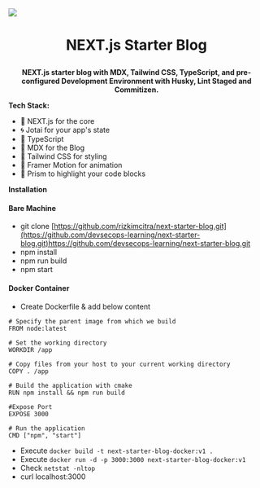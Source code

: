 <img src="https://og-image.vercel.app/**NEXT.js%20Starter%20Blog**%3Cbr%20%2F%3EStarter%20blog%20with%20MDX%2C%20Tailwind%20CSS%2C%20and%20TypeScript..png?theme=dark&md=1&fontSize=100px&images=https%3A%2F%2Fassets.vercel.com%2Fimage%2Fupload%2Ffront%2Fassets%2Fdesign%2Fhyper-bw-logo.svg" />

# <p align="center">NEXT.js Starter Blog</p>

<p align="center">
  <b>NEXT.js starter blog with MDX, Tailwind CSS, TypeScript, and pre-configured Development Environment with Husky, Lint Staged and Commitizen.</b>
</p>

**Tech Stack:**

- 👾 NEXT.js for the core
- 🌀 Jotai for your app's state
- 🧰 TypeScript
- 📝 MDX for the Blog
- 💅 Tailwind CSS for styling
- 🌠 Framer Motion for animation
- 💎 Prism to highlight your code blocks

**Installation**

#### Bare Machine
- git clone [https://github.com/rizkimcitra/next-starter-blog.git](https://github.com/devsecops-learning/next-starter-blog.git)https://github.com/devsecops-learning/next-starter-blog.git
- npm install
- npm run build
- npm start

#### Docker Container
- Create Dockerfile & add below content
```
# Specify the parent image from which we build
FROM node:latest

# Set the working directory
WORKDIR /app

# Copy files from your host to your current working directory
COPY . /app

# Build the application with cmake
RUN npm install && npm run build

#Expose Port
EXPOSE 3000

# Run the application
CMD ["npm", "start"]
```
- Execute `docker build -t next-starter-blog-docker:v1 .`
- Execute `docker run -d -p 3000:3000 next-starter-blog-docker:v1`
- Check `netstat -nltop`
- curl localhost:3000

